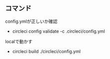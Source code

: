 ## コマンド
config.ymlが正しいか確認
- circleci config validate -c .circleci/config.yml

localで動かす
- circleci build ./circleci/config.yml

